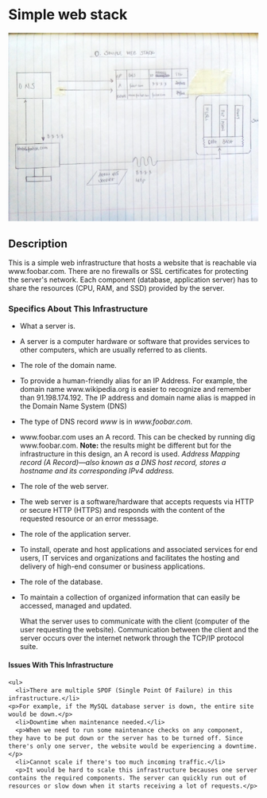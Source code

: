 <!DOCTYPE html>
<html lang="en">
<head>
    <meta charset="UTF-8">
    <meta name="viewport" content="width=device-width, initial-scale=1.0">
</head>
<body>
    <h1>Simple web stack</h1>
    <img src="https://github.com/KOBOKO23/alx-system_engineering-devops/blob/master/0x09-web_infrastructure_design/0-simple_web_stack.png" alt="Simple web stack">
    <h2>Description</h2>
    <p>This is a simple web infrastructure that hosts a website that is reachable via www.foobar.com. There are no firewalls or SSL certificates for protecting the server's network. Each component (database, application server) has to share the resources (CPU, RAM, and SSD) provided by the server.</p>
    <h3>Specifics About This Infrastructure</h3>
    <ul>
      <li>What a server is.<li>
      <p>A server is a computer hardware or software that provides services to other computers, which are usually referred to as clients.</p>
      <li>The role of the domain name.<li>
      <p>To provide a human-friendly alias for an IP Address. For example, the domain name www.wikipedia.org is easier to recognize and remember than 91.198.174.192. The IP address and domain name alias is mapped in the Domain Name System (DNS)</p>
      <li>The type of DNS record <em>www</em> is in <em>www.foobar.com.</em><li>
      <p>www.foobar.com uses an A record. This can be checked by running dig www.foobar.com.
<strong>Note:</strong> the results might be different but for the infrastructure in this design, an A record is used.
<i>Address Mapping record (A Record)—also known as a DNS host record, stores a hostname and its corresponding IPv4 address.</i></p>
      <li>The role of the web server.<li>
      <p>The web server is a software/hardware that accepts requests via HTTP or secure HTTP (HTTPS) and responds with the content of the requested resource or an error messsage.</p>
      <li>The role of the application server.<li>
      <p>To install, operate and host applications and associated services for end users, IT services and organizations and facilitates the hosting and delivery of high-end consumer or business applications.</p>
      <li>The role of the database.<li>
      <p>To maintain a collection of organized information that can easily be accessed, managed and updated.</p>
      <p>What the server uses to communicate with the client (computer of the user requesting the website).
	Communication between the client and the server occurs over the internet network through the TCP/IP protocol suite.</p>
    </ul>
    <h4>Issues With This Infrastructure</h4>

    <ul>
      <li>There are multiple SPOF (Single Point Of Failure) in this infrastructure.</li>
	<p>For example, if the MySQL database server is down, the entire site would be down.</p>
      <li>Downtime when maintenance needed.</li>
      <p>When we need to run some maintenance checks on any component, they have to be put down or the server has to be turned off. Since there's only one server, the website would be experiencing a downtime.</p>
      <li>Cannot scale if there's too much incoming traffic.</li>
      <p>It would be hard to scale this infrastructure becauses one server contains the required components. The server can quickly run out of resources or slow down when it starts receiving a lot of requests.</p>
      
</body>
</html>
